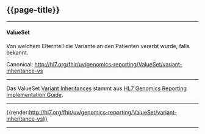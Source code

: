 ## {{page-title}}

---

#### ValueSet

Von welchem Elternteil die Variante an den Patienten vererbt wurde, falls bekannt.

Canonical: http://hl7.org/fhir/uv/genomics-reporting/ValueSet/variant-inheritance-vs

---

Das ValueSet [Variant Inheritances](http://hl7.org/fhir/uv/genomics-reporting/STU2/ValueSet-variant-inheritance-vs.html) stammt aus [HL7 Genomics Reporting Implementation Guide](http://hl7.org/fhir/uv/genomics-reporting/STU2/).

---

{{render:http://hl7.org/fhir/uv/genomics-reporting/ValueSet/variant-inheritance-vs}}

---